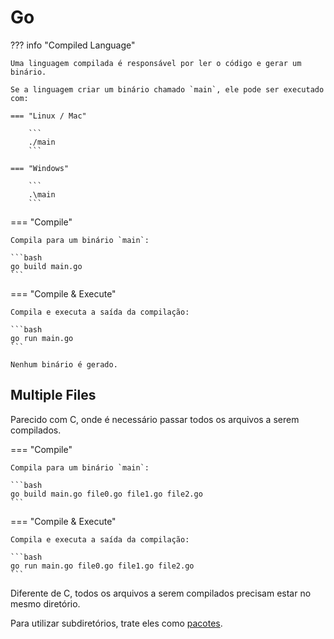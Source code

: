 # Go

??? info "Compiled Language"

    Uma linguagem compilada é responsável por ler o código e gerar um binário.  
    
    Se a linguagem criar um binário chamado `main`, ele pode ser executado com:  
    
    === "Linux / Mac"
        
        ```
        ./main
        ```
    
    === "Windows"
        
        ```
        .\main
        ```

=== "Compile"
    
    Compila para um binário `main`:  
    
    ```bash
    go build main.go
    ```

=== "Compile & Execute"
    
    Compila e executa a saída da compilação:  
    
    ```bash
    go run main.go
    ```
    
    Nenhum binário é gerado.  

## Multiple Files

Parecido com C, onde é necessário passar todos os arquivos a serem compilados.  

=== "Compile"
    
    Compila para um binário `main`:  
    
    ```bash
    go build main.go file0.go file1.go file2.go
    ```

=== "Compile & Execute"
    
    Compila e executa a saída da compilação:  
    
    ```bash
    go run main.go file0.go file1.go file2.go
    ```

Diferente de C, todos os arquivos a serem compilados precisam estar no mesmo diretório.  

Para utilizar subdiretórios, trate eles como [pacotes](/project_management/package/go.md).  